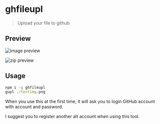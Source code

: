 # ghfileupl

> Upload your file to github

## Preview

![image preview](https://user-images.githubusercontent.com/9370547/48205839-d2f05280-e364-11e8-8e18-a9d2af272ee1.png)

![zip preview](https://user-images.githubusercontent.com/9370547/48205709-915fa780-e364-11e8-9e24-04d621c26406.png)

## Usage

```cmd
npm i -g ghfileupl
gupl ./testimg.png
```

When you use this at the first time, it will ask you to login GitHub account with account and password.

I suggest you to register another alt account when using this tool.
